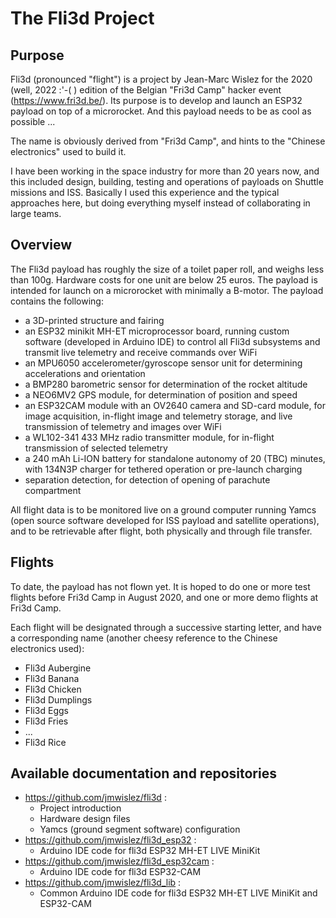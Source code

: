 # The Fli3d Project

## Purpose

Fli3d (pronounced "flight") is a project by Jean-Marc Wislez for the 2020 (well, 2022 :'-( ) edition of the Belgian "Fri3d Camp" hacker event (https://www.fri3d.be/). Its purpose is to develop and launch an ESP32 payload on top of a microrocket.  And this payload needs to be as cool as possible ...

The name is obviously derived from "Fri3d Camp", and hints to the "Chinese electronics" used to build it.

I have been working in the space industry for more than 20 years now, and this included design, building, testing and operations of payloads on Shuttle missions and ISS.  Basically I used this experience and the typical approaches here, but doing everything myself instead of collaborating in large teams.

## Overview

The Fli3d payload has roughly the size of a toilet paper roll, and weighs less than 100g.  Hardware costs for one unit are below 25 euros.  The payload is intended for launch on a microrocket with minimally a B-motor.  The payload contains the following:
  - a 3D-printed structure and fairing
  - an ESP32 minikit MH-ET microprocessor board, running custom software (developed in Arduino IDE) to control all Fli3d subsystems and transmit live telemetry and receive commands over WiFi
  - an MPU6050 accelerometer/gyroscope sensor unit for determining accelerations and orientation
  - a BMP280 barometric sensor for determination of the rocket altitude
  - a NEO6MV2 GPS module, for determination of position and speed
  - an ESP32CAM module with an OV2640 camera and SD-card module, for image acquisition, in-flight image and telemetry storage, and live transmission of telemetry and images over WiFi
  - a WL102-341 433 MHz radio transmitter module, for in-flight transmission of selected telemetry
  - a 240 mAh Li-ION battery for standalone autonomy of 20 (TBC) minutes, with 134N3P charger for tethered operation or pre-launch charging
  - separation detection, for detection of opening of parachute compartment
  
All flight data is to be monitored live on a ground computer running Yamcs (open source software developed for ISS payload and satellite operations), and to be retrievable after flight, both physically and through file transfer.

## Flights

To date, the payload has not flown yet.  It is hoped to do one or more test flights before Fri3d Camp in August 2020, and one or more demo flights at Fri3d Camp.

Each flight will be designated through a successive starting letter, and have a corresponding name (another cheesy reference to the Chinese electronics used):
  - Fli3d Aubergine 
  - Fli3d Banana 
  - Fli3d Chicken
  - Fli3d Dumplings
  - Fli3d Eggs
  - Fli3d Fries
  - ...
  - Fli3d Rice

## Available documentation and repositories

  - https://github.com/jmwislez/fli3d :
    - Project introduction
    - Hardware design files
    - Yamcs (ground segment software) configuration
  - https://github.com/jmwislez/fli3d_esp32 :
    - Arduino IDE code for fli3d ESP32 MH-ET LIVE MiniKit
  - https://github.com/jmwislez/fli3d_esp32cam :
    - Arduino IDE code for fli3d ESP32-CAM
  - https://github.com/jmwislez/fli3d_lib :
    - Common Arduino IDE code for fli3d ESP32 MH-ET LIVE MiniKit and ESP32-CAM
